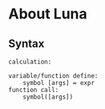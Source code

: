 # About Luna

## Syntax
```
calculation:
    
variable/function define:
    symbol [args] = expr
function call:
    symbol([args])
```